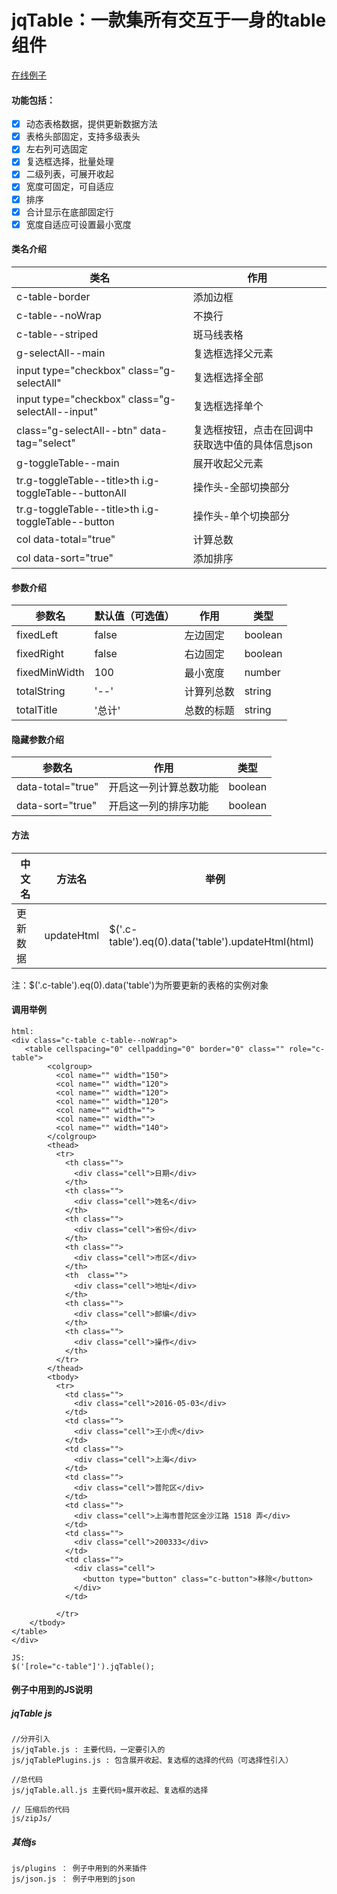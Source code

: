 # jqTable：一款集所有交互于一身的table组件

 [ 在线例子](https://qiuyaofan.github.io/jqTable/) 

#### 功能包括：

- [x] 动态表格数据，提供更新数据方法
- [x] 表格头部固定，支持多级表头
- [x] 左右列可选固定
- [x] 复选框选择，批量处理
- [x] 二级列表，可展开收起
- [x] 宽度可固定，可自适应
- [x] 排序
- [x] 合计显示在底部固定行
- [x] 宽度自适应可设置最小宽度

#### 类名介绍

|类名|作用|
|----|-----|
|c-table-border| 添加边框|
|c-table--noWrap| 不换行|
| c-table--striped| 斑马线表格|
|g-selectAll--main|复选框选择父元素|
|input type="checkbox" class="g-selectAll"|复选框选择全部|
|input type="checkbox" class="g-selectAll--input"|复选框选择单个|
|class="g-selectAll--btn" data-tag="select"|复选框按钮，点击在回调中获取选中值的具体信息json |
|g-toggleTable--main|展开收起父元素|
|tr.g-toggleTable--title>th i.g-toggleTable--buttonAll|操作头-全部切换部分|
|tr.g-toggleTable--title>th i.g-toggleTable--button|操作头-单个切换部分|
|col data-total="true"|计算总数|
|col data-sort="true"|添加排序|


#### 参数介绍

|参数名|默认值（可选值）|作用|类型|
|----|-----|-----|-----|
|fixedLeft| false| 左边固定|boolean|
|fixedRight| false| 右边固定|boolean|
|fixedMinWidth| 100| 最小宽度|number|
|totalString| '--'| 计算列总数|string|
|totalTitle|'总计'| 总数的标题| string |

#### 隐藏参数介绍

|参数名|作用|类型|
|----|-----|-----|
|data-total="true"| 开启这一列计算总数功能|boolean|
|data-sort="true"|开启这一列的排序功能|boolean|

#### 方法

|中文名|方法名|举例|
|----|-----|-----|
|更新数据|updateHtml| $('.c-table').eq(0).data('table').updateHtml(html)|

注：$('.c-table').eq(0).data('table')为所要更新的表格的实例对象

#### 调用举例
```
html:
<div class="c-table c-table--noWrap">
   <table cellspacing="0" cellpadding="0" border="0" class="" role="c-table">
		<colgroup>
		  <col name="" width="150">
		  <col name="" width="120">
		  <col name="" width="120">
		  <col name="" width="120">
		  <col name="" width="">
		  <col name="" width="">
		  <col name="" width="140">
		</colgroup>
		<thead>
		  <tr>
		    <th class="">
		      <div class="cell">日期</div>
		    </th>
		    <th class="">
		      <div class="cell">姓名</div>
		    </th>
		    <th class="">
		      <div class="cell">省份</div>
		    </th>
		    <th class="">
		      <div class="cell">市区</div>
		    </th>
		    <th  class="">
		      <div class="cell">地址</div>
		    </th>
		    <th class="">
		      <div class="cell">邮编</div>
		    </th>
		    <th class="">
		      <div class="cell">操作</div>
		    </th>
		  </tr>
		</thead>
		<tbody>
		  <tr>
		    <td class="">
		      <div class="cell">2016-05-03</div>
		    </td>
		    <td class="">
		      <div class="cell">王小虎</div>
		    </td>
		    <td class="">
		      <div class="cell">上海</div>
		    </td>
		    <td class="">
		      <div class="cell">普陀区</div>
		    </td>
		    <td class="">
		      <div class="cell">上海市普陀区金沙江路 1518 弄</div>
		    </td>
		    <td class="">
		      <div class="cell">200333</div>
		    </td>
		    <td class="">
		      <div class="cell">
		        <button type="button" class="c-button">移除</button>
		      </div>
		    </td>
		    
		  </tr>
	</tbody>
</table>
</div>

JS:
$('[role="c-table"]').jqTable();

```

#### 例子中用到的JS说明

##### jqTable js

```
//分开引入
js/jqTable.js : 主要代码，一定要引入的
js/jqTablePlugins.js : 包含展开收起、复选框的选择的代码（可选择性引入）

//总代码
js/jqTable.all.js 主要代码+展开收起、复选框的选择

// 压缩后的代码
js/zipJs/

```

##### 其他js
```
js/plugins ： 例子中用到的外来插件
js/json.js ： 例子中用到的json

```
